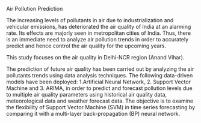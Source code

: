 Air Pollution Prediction

The increasing levels of pollutants in air due to industrialization and vehicular emissions, has deteriorated the air quality of India at an alarming rate. Its effects are majorly seen in metropolitan cities of India. Thus, there is an immediate need to analyze air pollution trends in order to accurately predict and hence control the air quality for the upcoming years.

This study focuses on the air quality in Delhi-NCR region (Anand Vihar). 

The prediction of future air quality has been carried out by analyzing the air pollutants trends using data analysis techniques.
The following data-driven models have been deployed: 1.Artificial Neural Network, 2. Support Vector Machine and 3. ARIMA, in order to predict and forecast pollution levels due to multiple air quality parameters using historical air quality data, meteorological data and weather forecast data.
The objective is to examine the flexibility of Support Vector Machine (SVM) in time series forecasting by comparing it with a multi-layer back-propagation (BP) neural network.
